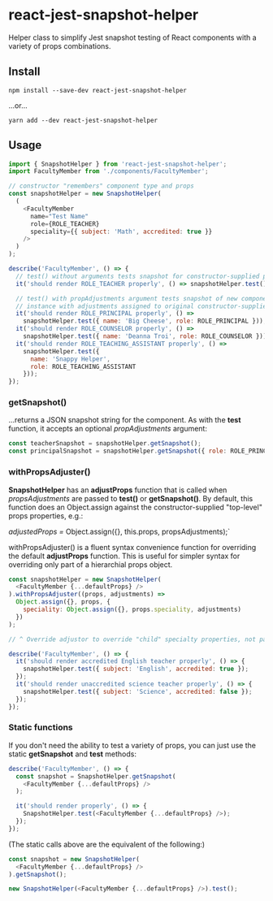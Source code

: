 # react-jest-snapshot-helper

Helper class to simplify Jest snapshot testing of React components with a variety of props combinations.

## Install

`npm install --save-dev react-jest-snapshot-helper`

...or...

`yarn add --dev react-jest-snapshot-helper`

## Usage

```javascript
import { SnapshotHelper } from 'react-jest-snapshot-helper';
import FacultyMember from './components/FacultyMember';

// constructor "remembers" component type and props
const snapshotHelper = new SnapshotHelper(
  (
    <FacultyMember
      name="Test Name"
      role={ROLE_TEACHER}
      speciality={{ subject: 'Math', accredited: true }}
    />
  )
);

describe('FacultyMember', () => {
  // test() without arguments tests snapshot for constructor-supplied props:
  it('should render ROLE_TEACHER properly', () => snapshotHelper.test());

  // test() with propAdjustments argument tests snapshot of new component
  // instance with adjustments assigned to original constructor-supplied props:
  it('should render ROLE_PRINCIPAL properly', () =>
    snapshotHelper.test({ name: 'Big Cheese', role: ROLE_PRINCIPAL }));
  it('should render ROLE_COUNSELOR properly', () =>
    snapshotHelper.test({ name: 'Deanna Troi', role: ROLE_COUNSELOR }));
  it('should render ROLE_TEACHING_ASSISTANT properly', () =>
    snapshotHelper.test({
      name: 'Snappy Helper',
      role: ROLE_TEACHING_ASSISTANT
    }));
});
```

### getSnapshot()

...returns a JSON snapshot string for the component. As with the **test** function,
it accepts an optional _propAdjustments_ argument:

```javascript
const teacherSnapshot = snapshotHelper.getSnapshot();
const principalSnapshot = snapshotHelper.getSnapshot({ role: ROLE_PRINCIPAL });
```

### withPropsAdjuster()

**SnapshotHelper** has an **adjustProps** function that is called when _propsAdjustments_ are passed to **test()** or **getSnapshot()**. By default, this function does an Object.assign against the constructor-supplied "top-level" props properties, e.g.:

_adjustedProps =_ Object.assign({}, this.props, propsAdjustments);`

withPropsAdjuster() is a fluent syntax convenience function for overriding the default **adjustProps** function. This is useful for simpler syntax for overriding only part of a hierarchial props object.

```javascript
const snapshotHelper = new SnapshotHelper(
  <FacultyMember {...defaultProps} />
).withPropsAdjuster((props, adjustments) =>
  Object.assign({}, props, {
    speciality: Object.assign({}, props.speciality, adjustments)
  })
);

// ^ Override adjustor to override "child" specialty properties, not parent props:

describe('FacultyMember', () => {
  it('should render accredited English teacher properly', () => {
    snapshotHelper.test({ subject: 'English', accredited: true });
  });
  it('should render unaccredited science teacher properly', () => {
    snapshotHelper.test({ subject: 'Science', accredited: false });
  });
});
```

### Static functions

If you don't need the ability to test a variety of props, you can
just use the static **getSnapshot** and **test** methods:

```javascript
describe('FacultyMember', () => {
  const snapshot = SnapshotHelper.getSnapshot(
    <FacultyMember {...defaultProps} />
  );

  it('should render properly', () => {
    SnapshotHelper.test(<FacultyMember {...defaultProps} />);
  });
});
```

(The static calls above are the equivalent of the following:)

```javascript
const snapshot = new SnapshotHelper(
  <FacultyMember {...defaultProps} />
).getSnapshot();

new SnapshotHelper(<FacultyMember {...defaultProps} />).test();
```
